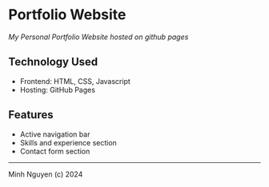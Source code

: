 # Portfolio Website
_My Personal Portfolio Website hosted on github pages_

## Technology Used
* Frontend: HTML, CSS, Javascript
* Hosting: GitHub Pages

## Features
* Active navigation bar 
* Skills and experience section
* Contact form section

---
Minh Nguyen (c) 2024

